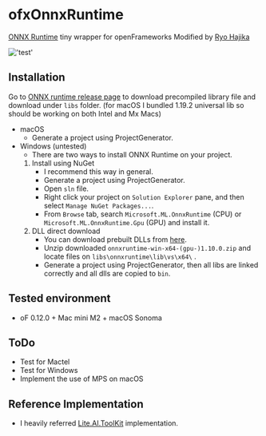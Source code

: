 # ofxOnnxRuntime
[ONNX Runtime](https://github.com/microsoft/onnxruntime) tiny wrapper for openFrameworks
Modified by [Ryo Hajika](https://github.com/ryohajika)

!['test'](screenshot.png)

## Installation
Go to [ONNX runtime release page](https://github.com/microsoft/onnxruntime/releases/tag/v1.19.2) to download precompiled library file and download under `libs` folder.
(for macOS I bundled 1.19.2 universal lib so should be working on both Intel and Mx Macs)

- macOS
    - Generate a project using ProjectGenerator.
- Windows (untested)
    - There are two ways to install ONNX Runtime on your project.
    1. Install using NuGet
        - I recommend this way in general.
        - Generate a project using ProjectGenerator.
        - Open `sln` file.
        - Right click your project on `Solution Explorer` pane, and then select `Manage NuGet Packages...`.
        - From `Browse` tab, search `Microsoft.ML.OnnxRuntime` (CPU) or `Microsoft.ML.OnnxRuntime.Gpu` (GPU) and install it.
    2. DLL direct download
        - You can download prebuilt DLLs from [here](https://github.com/microsoft/onnxruntime/releases).
        - Unzip downloaded `onnxruntime-win-x64-(gpu-)1.10.0.zip` and locate files on `libs\onnxruntime\lib\vs\x64\` .
        - Generate a project using ProjectGenerator, then all libs are linked correctly and all dlls are copied to `bin`.

## Tested environment
- oF 0.12.0 + Mac mini M2 + macOS Sonoma

## ToDo
- Test for Mactel
- Test for Windows
- Implement the use of MPS on macOS

## Reference Implementation
- I heavily referred [Lite.AI.ToolKit](https://github.com/DefTruth/lite.ai.toolkit) implementation.
